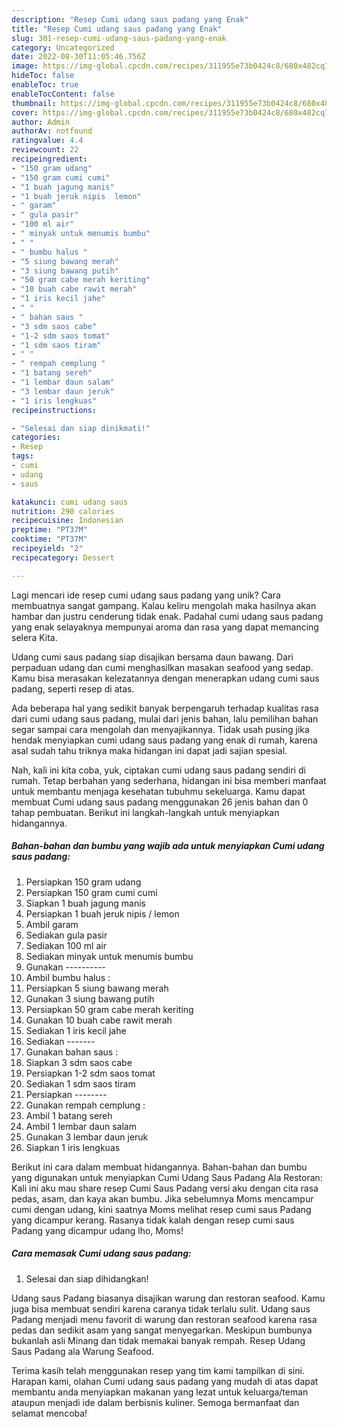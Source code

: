 ```yaml
---
description: "Resep Cumi udang saus padang yang Enak"
title: "Resep Cumi udang saus padang yang Enak"
slug: 301-resep-cumi-udang-saus-padang-yang-enak
category: Uncategorized
date: 2022-08-30T11:05:46.756Z
image: https://img-global.cpcdn.com/recipes/311955e73b0424c8/680x482cq70/cumi-udang-saus-padang-foto-resep-utama.jpg
hideToc: false
enableToc: true
enableTocContent: false
thumbnail: https://img-global.cpcdn.com/recipes/311955e73b0424c8/680x482cq70/cumi-udang-saus-padang-foto-resep-utama.jpg
cover: https://img-global.cpcdn.com/recipes/311955e73b0424c8/680x482cq70/cumi-udang-saus-padang-foto-resep-utama.jpg
author: Admin
authorAv: notfound
ratingvalue: 4.4
reviewcount: 22
recipeingredient:
- "150 gram udang"
- "150 gram cumi cumi"
- "1 buah jagung manis"
- "1 buah jeruk nipis  lemon"
- " garam"
- " gula pasir"
- "100 ml air"
- " minyak untuk menumis bumbu"
- " "
- " bumbu halus "
- "5 siung bawang merah"
- "3 siung bawang putih"
- "50 gram cabe merah keriting"
- "10 buah cabe rawit merah"
- "1 iris kecil jahe"
- " "
- " bahan saus "
- "3 sdm saos cabe"
- "1-2 sdm saos tomat"
- "1 sdm saos tiram"
- " "
- " rempah cemplung "
- "1 batang sereh"
- "1 lembar daun salam"
- "3 lembar daun jeruk"
- "1 iris lengkuas"
recipeinstructions:

- "Selesai dan siap dinikmati!"
categories:
- Resep
tags:
- cumi
- udang
- saus

katakunci: cumi udang saus 
nutrition: 290 calories
recipecuisine: Indonesian
preptime: "PT37M"
cooktime: "PT37M"
recipeyield: "2"
recipecategory: Dessert

---
```





Lagi mencari ide resep cumi udang saus padang yang unik? Cara membuatnya sangat gampang. Kalau keliru mengolah maka hasilnya akan hambar dan justru cenderung tidak enak. Padahal cumi udang saus padang yang enak selayaknya mempunyai aroma dan rasa yang dapat memancing selera Kita.





Udang cumi saus padang siap disajikan bersama daun bawang. Dari perpaduan udang dan cumi menghasilkan masakan seafood yang sedap. Kamu bisa merasakan kelezatannya dengan menerapkan udang cumi saus padang, seperti resep di atas.

Ada beberapa hal yang sedikit banyak berpengaruh terhadap kualitas rasa dari cumi udang saus padang, mulai dari jenis bahan, lalu pemilihan bahan segar sampai cara mengolah dan menyajikannya. Tidak usah pusing jika hendak menyiapkan cumi udang saus padang yang enak di rumah, karena asal sudah tahu triknya maka hidangan ini dapat jadi sajian spesial.






Nah, kali ini kita coba, yuk, ciptakan cumi udang saus padang sendiri di rumah. Tetap berbahan yang sederhana, hidangan ini bisa memberi manfaat untuk membantu menjaga kesehatan tubuhmu sekeluarga. Kamu dapat membuat Cumi udang saus padang menggunakan 26 jenis bahan dan 0 tahap pembuatan. Berikut ini langkah-langkah untuk menyiapkan hidangannya.

<!--inarticleads1-->

##### Bahan-bahan dan bumbu yang wajib ada untuk menyiapkan Cumi udang saus padang:

1. Persiapkan 150 gram udang
1. Persiapkan 150 gram cumi cumi
1. Siapkan 1 buah jagung manis
1. Persiapkan 1 buah jeruk nipis / lemon
1. Ambil  garam
1. Sediakan  gula pasir
1. Sediakan 100 ml air
1. Sediakan  minyak untuk menumis bumbu
1. Gunakan  ----------
1. Ambil  bumbu halus :
1. Persiapkan 5 siung bawang merah
1. Gunakan 3 siung bawang putih
1. Persiapkan 50 gram cabe merah keriting
1. Gunakan 10 buah cabe rawit merah
1. Sediakan 1 iris kecil jahe
1. Sediakan  -------
1. Gunakan  bahan saus :
1. Siapkan 3 sdm saos cabe
1. Persiapkan 1-2 sdm saos tomat
1. Sediakan 1 sdm saos tiram
1. Persiapkan  --------
1. Gunakan  rempah cemplung :
1. Ambil 1 batang sereh
1. Ambil 1 lembar daun salam
1. Gunakan 3 lembar daun jeruk
1. Siapkan 1 iris lengkuas


Berikut ini cara dalam membuat hidangannya. Bahan-bahan dan bumbu yang digunakan untuk menyiapkan Cumi Udang Saus Padang Ala Restoran: Kali ini aku mau share resep Cumi Saus Padang versi aku dengan cita rasa pedas, asam, dan kaya akan bumbu. Jika sebelumnya Moms mencampur cumi dengan udang, kini saatnya Moms melihat resep cumi saus Padang yang dicampur kerang. Rasanya tidak kalah dengan resep cumi saus Padang yang dicampur udang lho, Moms! 

<!--inarticleads2-->

##### Cara memasak Cumi udang saus padang:


1. Selesai dan siap dihidangkan!

Udang saus Padang biasanya disajikan warung dan restoran seafood. Kamu juga bisa membuat sendiri karena caranya tidak terlalu sulit. Udang saus Padang menjadi menu favorit di warung dan restoran seafood karena rasa pedas dan sedikit asam yang sangat menyegarkan. Meskipun bumbunya bukanlah asli Minang dan tidak memakai banyak rempah. Resep Udang Saus Padang ala Warung Seafood. 

Terima kasih telah menggunakan resep yang tim kami tampilkan di sini. Harapan kami, olahan Cumi udang saus padang yang mudah di atas dapat membantu anda menyiapkan makanan yang lezat untuk keluarga/teman ataupun menjadi ide dalam berbisnis kuliner. Semoga bermanfaat dan selamat mencoba!
